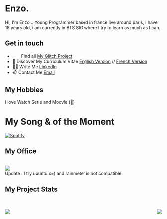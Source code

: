 # Enzo.

<p> Hi, I'm Enzo .. Young Programmer based in france live around paris, i have 18 years old, i am currently in BTS SIO where I try to learn as much as I can. </p>

## Get in touch

* <img src="https://cdn.glitch.com/2bdfb3f8-05ef-4035-a06e-2043962a3a13%2Ffavicon.ico"  width="16"/> &nbsp; Find all [My Glitch Project](https://glitch.com/@Enzo2911) <br>
* 🔖 Discover My Curriculum Vitae [English Version](http://portfolio-enzo.ml/CV/CV_ENZo_EN.pdf) // [French Version](http://portfolio-enzo.ml/CV/CV_ENZO_FR.pdf)<br>
* ✍🏻 Write Me [LinkedIn](https://www.linkedin.com/in/Enzo) <br/>
* 📫 Contact Me [Email](mailto:enzo@gmail.com) <br>

## My Hobbies 

I love Watch Serie and Moovie (🤩)

# My Song & of the Moment

[![Spotify](https://github.com/EnzoPoint/EnzoPoint/blob/main/info/spotifysong.png)](https://open.spotify.com/album/2nkto6YNI4rUYTLqEwWJ3o?highlight=spotify:track:7KA4W4McWYRpgf0fWsJZWB)

## My Office
<br>
<a href="https://github.com/EnzoPoint/RainMeter-Themes">
  <img src="https://github.com/EnzoPoint/RainMeter-Themes/blob/main/View Global.jpg"/>
</a>
<br>
Update : I try ubuntu x=) and rainmeter is not compatible

## My Project Stats

<br>
<br>
<a href="https://github.com/EnzoPoint/github-readme-stats">
  <img align="right" src="https://github-readme-stats.vercel.app/api?username=EnzoPoint&count_private=true&show_icons=true&theme=radical"/>
  <img align="left" src="https://github-readme-stats.vercel.app/api/top-langs/?username=EnzoPoint&count_private=true&show_icons=true&theme=radical"/>
  <!-- <img align="left" src="https://github-readme-stats.vercel.app/api/wakatime?username=EnzoPoint&count_private=true"/> -->
</a>
